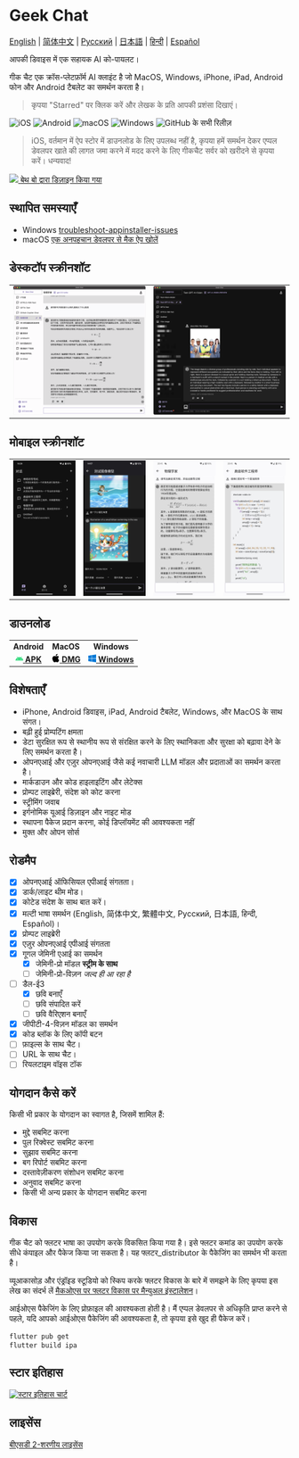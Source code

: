 # Geek Chat

[English](../README.md) | [简体中文](./README_CN.md)  | [Русский](./README_RU.md) | [日本語](./README_JP.md) | [हिन्दी](./README_HI.md) | [Español](./README_ES.md)

आपकी डिवाइस में एक सहायक AI को-पायलट।

गीक चैट एक क्रॉस-प्लेटफ़ॉर्म AI क्लाइंट है जो MacOS, Windows, iPhone, iPad, Android फोन और Android टैबलेट का समर्थन करता है।

> कृपया "Starred" पर क्लिक करें और लेखक के प्रति आपकी प्रशंसा दिखाएं।

![iOS](https://img.shields.io/badge/-iOS-black?style=flat-square&logo=apple&logoColor=white) ![Android](https://img.shields.io/badge/-Android-black?style=flat-square&logo=android&logoColor=white) ![macOS](https://img.shields.io/badge/-macOS-black?style=flat-square&logo=apple&logoColor=white) ![Windows](https://img.shields.io/badge/-Windows-black?style=flat-square&logo=windows&logoColor=white) ![GitHub के सभी रिलीज़](https://img.shields.io/github/downloads/geeker-ai/geek_chat/total)

> iOS, वर्तमान में ऐप स्टोर में डाउनलोड के लिए उपलब्ध नहीं है, कृपया हमें समर्थन देकर एप्पल डेवलपर खाते की लागत जमा करने में मदद करने के लिए गीकचैट सर्वर को खरीदने से कृपया करें। धन्यवाद!

<a title="फ्लूएंट डिज़ाइन के साथ बनाया गया" href="https://github.com/bdlukaa/fluent_ui">
  <img
    src="https://img.shields.io/badge/fluent-design-blue?style=flat-square&color=gray&labelColor=0078D7"
  >
</a>
<a title="बेथ बो द्वारा डिज़ाइन किया गया" href="https://github.com/bbmm007">बेथ बो द्वारा डिज़ाइन किया गया</a>

## स्थापित समस्याएँ
- Windows [troubleshoot-appinstaller-issues](https://learn.microsoft.com/zh-cn/windows/msix/app-installer/troubleshoot-appinstaller-issues)
- macOS [एक अनपहचान डेवलपर से मैक ऐप खोलें](https://support.apple.com/zh-cn/guide/mac-help/mh40616/mac)

## डेस्कटॉप स्क्रीनशॉट

<table>
  <tr>
    <td>
      <img src='../assets/screenshots/screenshot1.png' />
    </td>
    <td>
      <img src='../assets/screenshots/screenshot2.png' />
    </td>
  </tr>
</table>

## मोबाइल स्क्रीनशॉट

<table>
  <tr style="height: 40px">
    <td>
      <img src='../assets/screenshots/screenshot3.jpeg' />
    </td>
    <td>
      <img src='../assets/screenshots/screenshot4.jpeg' />
    </td>
    <td>
      <img src='../assets/screenshots/screenshot5.jpeg' />
    </td>
    <td>
      <img src='../assets/screenshots/screenshot6.jpeg' />
    </td>
  </tr>
</table>

## डाउनलोड

<table>
  <tr>
    <td style="text-align:center"><b>Android</b></td>
    <td style="text-align:center"><b>MacOS</b></td>
    <td style="text-align:center"><b>Windows</b></td>
  </tr>
  <tr style="text-align: center">
    <td>
      <a href='https://github.com/geeker-ai/geek_chat/releases'>
        <img src='../assets/android-color.svg' style="height:14px; width: 14px" />
        <b>APK</b>
      </a>
    </td>
    <td>
      <a href='https://github.com/geeker-ai/geek_chat/releases'>
        <img src='../assets/apple-color.svg' style="height:15px; width: 15px" />
        <b>DMG</b>
      </a>
    </td>
    <td>
      <a href='https://github.com/geeker-ai/geek_chat/releases'>
        <img src='../assets/windows10-color.svg' style="height:14px; width: 14px" />
        <b>Windows</b>
      </a>
    </td>
  </tr>
</table>

## विशेषताएँ

- iPhone, Android डिवाइस, iPad, Android टैबलेट, Windows, और MacOS के साथ संगत।
- बढ़ी हुई प्रोम्पटिंग क्षमता
- डेटा सुरक्षित रूप से स्थानीय रूप से संरक्षित करने के लिए स्थानिकता और सुरक्षा को बढ़ावा देने के लिए समर्थन करता है।
- ओपनएआई और एज़ुर ओपनएआई जैसे कई नवाचारी LLM मॉडल और प्रदाताओं का समर्थन करता है।
- मार्कडाउन और कोड हाइलाइटिंग और लेटेक्स
- प्रोम्पट लाइब्रेरी, संदेश को कोट करना
- स्ट्रीमिंग जवाब
- इर्गनोमिक यूआई डिज़ाइन और नाइट मोड
- स्थापना पैकेज प्रदान करना, कोई डिप्लॉयमेंट की आवश्यकता नहीं
- मुक्त और ओपन सोर्स

## रोडमैप

- [x] ओपनएआई ऑफिसियल एपीआई संगतता।
- [x] डार्क/लाइट थीम मोड।
- [x] कोटेड संदेश के साथ बात करें।
- [x] मल्टी भाषा समर्थन (English, 简体中文, 繁體中文, Русский, 日本語, हिन्दी, Español)।
- [x] प्रोम्पट लाइब्रेरी
- [x] एज़ुर ओपनएआई एपीआई संगतता
- [x] गूगल जेमिनी एआई का समर्थन
  - [x] जेमिनी-प्रो मॉडल **स्ट्रीम के साथ**
  - [ ] जेमिनी-प्रो-विज़न *जल्द ही आ रहा है*
- [ ] डैल-ई3
  - [x] छवि बनाएँ
  - [ ] छवि संपादित करें
  - [ ] छवि वैरिएशन बनाएँ
- [x] जीपीटी-4-विज़न मॉडल का समर्थन
- [x] कोड ब्लॉक के लिए कॉपी बटन
- [ ] फ़ाइल्स के साथ चैट।
- [ ] URL के साथ चैट।
- [ ] रियलटाइम वॉइस टॉक

## योगदान कैसे करें

किसी भी प्रकार के योगदान का स्वागत है, जिसमें शामिल हैं:

- मुद्दे सबमिट करना
- पुल रिक्वेस्ट सबमिट करना
- सुझाव सबमिट करना
- बग रिपोर्ट सबमिट करना
- दस्तावेज़ीकरण संशोधन सबमिट करना
- अनुवाद सबमिट करना
- किसी भी अन्य प्रकार के योगदान सबमिट करना

## विकास

गीक चैट को फ्लटर भाषा का उपयोग करके विकसित किया गया है। इसे फ्लटर कमांड का उपयोग करके सीधे कंपाइल और पैकेज किया जा सकता है। यह फ्लटर_distributor के पैकेजिंग का समर्थन भी करता है।

व्यूआकासोड़ और एंड्रॉइड स्टूडियो को स्किप करके फ्लटर विकास के बारे में समझने के लिए कृपया इस लेख का संदर्भ लें [मैकओएस पर फ्लटर विकास पर मैन्युअल इंस्टालेशन](https://macgeeker.com/devnotes/macos-flutter/)।

आईओएस पैकेजिंग के लिए प्रोफ़ाइल की आवश्यकता होती है। मैं एप्पल डेवलपर से अधिकृति प्राप्त करने से पहले, यदि आपको आईओएस पैकेजिंग की आवश्यकता है, तो कृपया इसे खुद ही पैकेज करें।

```git clone https://github.com/geeker-ai/geek_chat.git
flutter pub get
flutter build ipa
```

## स्टार इतिहास

[![स्टार इतिहास चार्ट](https://api.star-history.com/svg?repos=geeker-ai/geek_chat&type=Date)](https://star-history.com/#geeker-ai/geek_chat&Date)

## लाइसेंस
[बीएसडी 2-शरणीय लाइसेंस](./LICENSE)